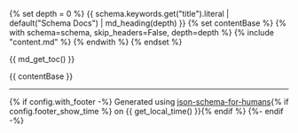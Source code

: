{% set depth = 0 %}
{{ schema.keywords.get("title").literal | default("Schema Docs") | md_heading(depth) }}
{% set contentBase %}
{% with schema=schema, skip_headers=False, depth=depth %}
    {% include "content.md" %}
{% endwith %}
{% endset %}

{{ md_get_toc() }}

{{ contentBase }}

----------------------------------------------------------------------------------------------------------------------------
{% if config.with_footer -%}
Generated using [json-schema-for-humans](https://github.com/coveooss/json-schema-for-humans){% if config.footer_show_time %} on {{ get_local_time() }}{% endif %}
{%- endif -%}